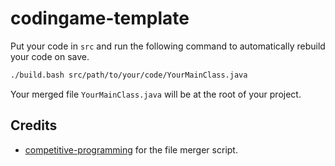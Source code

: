 # codingame-template

Put your code in `src` and run the following command to automatically rebuild your code on save.

```bash
./build.bash src/path/to/your/code/YourMainClass.java
```

Your merged file `YourMainClass.java` will be at the root of your project.

## Credits

* [competitive-programming](https://github.com/Manwe56/competitive-programming) for the file merger script.